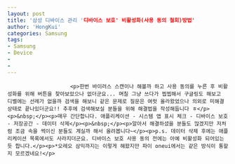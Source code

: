 ```yaml
---
layout: post
title: '삼성 디바이스 관리 '디바이스 보호' 비활성화(사용 동의 철회)방법'
author: 'HongKui'
categories: Samsung
tags:
- Samsung
- Device
-
-
---
```



<script> location.href='https://cafe.naver.com/develoid/806041' ; </script>


















						<p>한번 바이러스 스캔이나 해볼까 하고 사용 동의를 누른 후 비활성화를 위해 버튼을 찾아보았으나 없더군요... 며칠 그냥 쓰다가 찝찝해서 구글링도 해보고 디벨에는 선례가 없을까 검색을 해보니 같은 문제로 질문은 여럿 올라왔었으나 의외로 미해결 상태로 끝나있더군요!! 추후에 검색해보실 분들을 위해 해결법을 작성해둡니다 ㅎ</p><p>&nbsp;</p><p>매우 간단합니다. 애플리케이션 - 시스템 앱 표시 체크 - 디바이스 보호 - 저장공간 - 데이터 삭제</p><p>&nbsp;</p><p>알아서 해결하셨을 분들도 많겠지만 저처럼 조금 속을 썩이신 분들도 계실까 해서 올려봅니다~</p><p>p.s. 데이터 삭제 후에는 애플리케이션 목록에서도 사라지더군요. 디바이스 보호 사용 동의 전에는 아예 비활성화 되어있는듯 합니다.</p><p>*오레오 삼익까지는 이렇게 해왔지만 파이 oneui에서는 같은 방식이 통할지 모르겠네요!</p>
